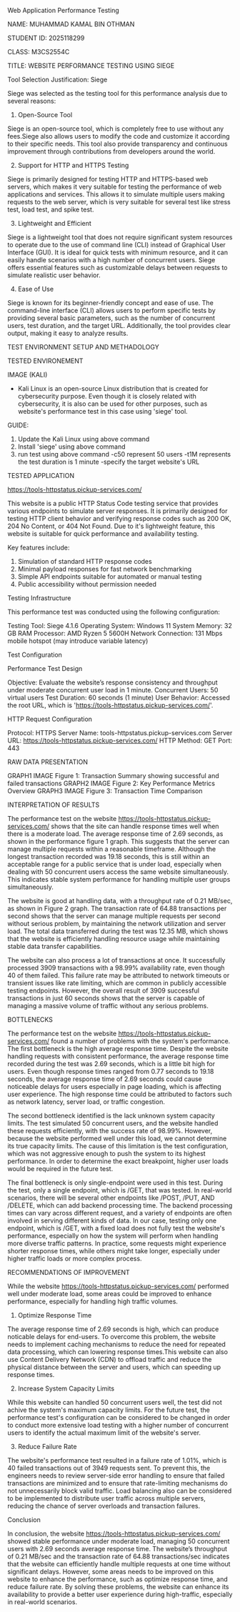 Web Application Performance Testing 

NAME: MUHAMMAD KAMAL BIN OTHMAN

STUDENT ID: 2025118299

CLASS: M3CS2554C

TITLE: WEBSITE PERFORMANCE TESTING USING SIEGE 

Tool Selection Justification: Siege

Siege was selected as the testing tool for this performance analysis due to several reasons:

1. Open-Source Tool

Siege is an open-source tool, which is completely free to use without any fees.Siege also allows users 
to modify the code and customize it according to their specific needs. This tool also provide transparency 
and continuous improvement through contributions from developers around the world.

2. Support for HTTP and HTTPS Testing

Siege is primarily designed for testing HTTP and HTTPS-based web servers, which makes it very suitable 
for testing the performance of web applications and services. This allows it to simulate multiple users 
making requests to the web server, which is very suitable for several test like stress test, load test,
and spike test.

3. Lightweight and Efficient

Siege is a lightweight tool that does not require significant system resources to operate due to the use of 
command line (CLI) instead of Graphical User Interface (GUI). It is ideal for quick tests with minimum resource, 
and it can easily handle scenarios with a high number of concurrent users. Siege offers essential features such 
as customizable delays between requests to simulate realistic user behavior.

4. Ease of Use

Siege is known for its beginner-friendly concept and ease of use. The command-line interface (CLI) allows users to perform
specific tests by providing several basic parameters, such as the number of concurrent users, test duration, and 
the target URL. Additionally, the tool provides clear output, making it easy to analyze results.

TEST ENVIRONMENT SETUP AND METHADOLOGY

TESTED ENVIRONEMENT

IMAGE (KALI)
- Kali Linux is an open-source Linux distribution that is created for cybersecurity purpose. Even though it is closely
  related with cybersecurity, it is also can be used for other purposes, such as website's performance test in this case
  using 'siege' tool.

GUIDE:

1. Update the Kali Linux using above command
2. Install 'siege' using above command
3. run test using above command
   -c50 represent 50 users
   -t1M represents the test duration is 1 minute
   -specify the target website's URL
   
TESTED APPLICATION

https://tools-httpstatus.pickup-services.com/

This website is a public HTTP Status Code testing service that provides various endpoints to simulate server responses.
It is primarily designed for testing HTTP client behavior and verifying response codes such as 200 OK, 204 No Content, or 404 Not Found.
Due to it's lightweight feature, this website is suitable for quick performance and availability testing.

Key features include:

1. Simulation of standard HTTP response codes
2. Minimal payload responses for fast network benchmarking
3. Simple API endpoints suitable for automated or manual testing
4. Public accessibility without permission needed

Testing Infrastructure

This performance test was conducted using the following configuration:

Testing Tool: Siege 4.1.6
Operating System: Windows 11
System Memory: 32 GB RAM
Processor: AMD Ryzen 5 5600H
Network Connection: 131 Mbps mobile hotspot (may introduce variable latency)

Test Configuration

Performance Test Design

Objective: Evaluate the website’s response consistency and throughput under moderate concurrent user load in 1 minute.
Concurrent Users: 50 virtual users
Test Duration: 60 seconds (1 minute)
User Behavior: Accessed the root URL, which is 'https://tools-httpstatus.pickup-services.com/'.

HTTP Request Configuration

Protocol: HTTPS
Server Name: tools-httpstatus.pickup-services.com
Server URL: https://tools-httpstatus.pickup-services.com/
HTTP Method: GET
Port: 443

RAW DATA PRESENTATION

GRAPH1 IMAGE
Figure 1: Transaction Summary showing successful and failed transactions
GRAPH2 IMAGE
Figure 2: Key Performance Metrics Overview
GRAPH3 IMAGE
Figure 3: Transaction Time Comparison

INTERPRETATION OF RESULTS 

The performance test on the website https://tools-httpstatus.pickup-services.com/ shows that the site can handle response 
times well when there is a moderate load. The average response time of 2.69 seconds, as shown in the performance figure 1 graph.
This suggests that the server can manage multiple requests within a reasonable timeframe. Although the longest transaction recorded was 
19.18 seconds, this is still within an acceptable range for a public service that is under load, especially when dealing with 50 concurrent
users access the same website simultaneously. This indicates stable system performance for handling multiple user groups simultaneously.

The website is good at handling data, with a throughput rate of 0.21 MB/sec, as shown in Figure 2 graph. The transaction rate of 64.88
transactions per second shows that the server can manage multiple requests per second without serious problem, by maintaining the network 
utilization and server load. The total data transferred during the test was 12.35 MB, which shows that the website is efficiently handling 
resource usage while maintaining stable data transfer capabilities.

The website can also process a lot of transactions at once. It successfully processed 3909 transactions with a 98.99% availability rate,
even though 40 of them failed. This failure rate may be attributed to network timeouts or transient issues like rate limiting, which are 
common in publicly accessible testing endpoints. However, the overall result of 3909 successful transactions in just 60 seconds shows that
the server is capable of managing a massive volume of traffic without any serious problems.

BOTTLENECKS

The performance test on the website https://tools-httpstatus.pickup-services.com/ found a number of problems with the system's performance. 
The first bottleneck is the high average response time. Despite the website handling requests with consistent performance, the average response 
time recorded during the test was 2.69 seconds, which is a little bit high for users. Even though response times ranged from 0.77 seconds to 19.18 
seconds, the average response time of 2.69 seconds could cause noticeable delays for users especially in page loading, which is affecting user 
experience. The high response time could be attributed to factors such as network latency, server load, or traffic congestion.

The second bottleneck identified is the lack unknown system capacity limits. The test simulated 50 concurrent users, and the website handled these 
requests efficiently, with the success rate of 98.99%. However, because the website performed well under this load, we cannot determine its true capacity
limits. The cause of this limitation is the test configuration, which was not aggressive enough to push the system to its highest performance. 
In order to determine the exact breakpoint, higher user loads would be required in the future test.

The final bottleneck is only single-endpoint were used in this test. During the test, only a single endpoint, which is /GET, that was tested. In real-world 
scenarios, there will be several other endpoints like /POST, /PUT, AND /DELETE, which can add backend processing time. The backend processing times can vary 
across different request, and a variety of endpoints are often involved in serving different kinds of data. In our case, testing only one endpoint, which is
/GET, with a fixed load does not fully test the website's performance, especially on how the system will perform when handling more diverse traffic patterns. 
In practice, some requests might experience shorter response times, while others might take longer, especially under higher traffic loads or more complex process.

RECOMMENDATIONS OF IMPROVEMENT

While the website https://tools-httpstatus.pickup-services.com/ performed well under moderate load, some areas could be improved to enhance performance, especially 
for handling high traffic volumes.

1. Optimize Response Time

The average response time of 2.69 seconds is high, which can produce noticable delays for end-users. To overcome this problem, the website needs to implement caching 
mechanisms to reduce the need for repeated data processing, which can lowering response times.This website can also use Content Delivery Network (CDN) to offload traffic 
and reduce the physical distance between the server and users, which can speeding up response times.

2. Increase System Capacity Limits

While this website can handled 50 concurrent users well, the test did not achive the system's maximum capacity limits. For the future test, the performance test's 
configuration can be considered to be changed in order to conduct more extensive load testing with a higher number of concurrent users to identify the actual maximum 
limit of the website's server.

3. Reduce Failure Rate 

The website's performance test resulted in a failure rate of 1.01%, which is 40 failed transactions out of 3949 requests sent. To prevent this, the engineers needs to 
review server-side error handling to ensure that failed transactions are minimized and to ensure that rate-limiting mechanisms do not unnecessarily block valid traffic.
Load balancing also can be considered to be implemented to distribute user traffic across multiple servers, reducing the chance of server overloads and transaction failures.

Conclusion

In conclusion, the website https://tools-httpstatus.pickup-services.com/ showed stable performance under moderate load, managing 50 concurrent users with 2.69 seconds average 
response time. The website’s throughput of 0.21 MB/sec and the transaction rate of 64.88 transactions/sec indicates that the website can efficiently handle multiple requests
at one time without significant delays. However, some areas needs to be improved on this website to enhance the performance, such as optimize response time, and reduce failure 
rate. By solving these problems, the website can enhance its availability to provide a better user experience during high-traffic, especially in real-world scenarios.
